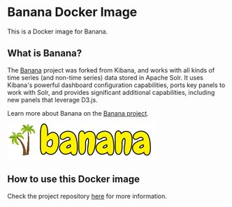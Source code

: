 # Banana Docker Image

This is a Docker image for Banana.

## What is Banana?

The [Banana](https://github.com/lucidworks/banana) project was forked from Kibana, and works with all kinds of time series (and non-time series) data stored in Apache Solr. It uses Kibana's powerful dashboard configuration capabilities, ports key panels to work with Solr, and provides significant additional capabilities, including new panels that leverage D3.js.

Learn more about Banana on the [Banana project](https://github.com/lucidworks/banana).

![Banana](https://raw.githubusercontent.com/aadel/banana/develop/src/img/banana.png)

## How to use this Docker image

Check the project repository [here](https://github.com/aadel/banana-standalone) for more information.
